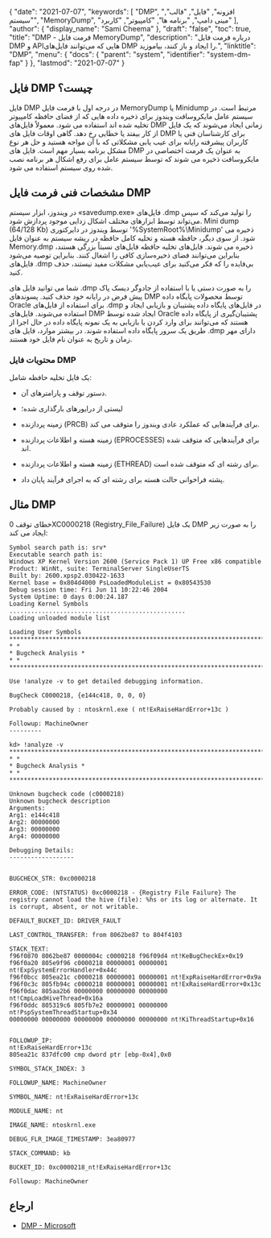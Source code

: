 {
  "date": "2021-07-07",
  "keywords": [
"DMP",
"افزونه",
"فایل",
"قالب",
"سیستم",
"MemoryDump",
"مینی دامپ",
"برنامه ها",
"کامپیوتر",
"کاربرد"
],
  "author": {
    "display_name": "Sami Cheema"
},
  "draft": "false",
  "toc": true,
  "title": "DMP - فرمت فایل MemoryDump",
  "description": "درباره فرمت فایل DMP و APIهایی که می‌توانند فایل‌های DMP را ایجاد و باز کنند، بیاموزید.",
  "linktitle": "DMP",
  "menu": {
    "docs": {
      "parent": "system",
      "identifier": "system-dm-fap"
}
},
  "lastmod": "2021-07-07"
}

## فایل DMP چیست؟ ##

فایل DMP در درجه اول با فرمت فایل MemoryDump یا Minidump مرتبط است. در سیستم عامل مایکروسافت ویندوز برای ذخیره داده هایی که از فضای حافظه کامپیوتر تخلیه شده اند استفاده می شود. معمولاً فایل‌های DMP زمانی ایجاد می‌شوند که یک فایل از کار بیفتد یا خطایی رخ دهد. گاهی اوقات فایل های DMP برای کارشناسان فنی یا کاربران پیشرفته رایانه برای عیب یابی مشکلاتی که با آن مواجه هستید و حل هر نوع مشکل برنامه بسیار مهم است. فایل های DMP به عنوان یک فرمت اختصاصی در مایکروسافت ذخیره می شوند که توسط سیستم عامل برای رفع اشکال هر برنامه نصب شده روی سیستم استفاده می شود.


## مشخصات فنی فرمت فایل DMP

در ویندوز، ابزار سیستم «savedump.exe» فایل‌های .dmp را تولید می‌کند که سپس می‌تواند توسط ابزارهای مختلف اشکال زدایی موجود پردازش شود. Mini dump (64/128 Kb) توسط ویندوز در دایرکتوری '%SystemRoot%\Minidump' ذخیره می شود. از سوی دیگر، حافظه هسته و تخلیه کامل حافظه در ریشه سیستم به عنوان فایل Memory.dmp ذخیره می شوند. فایل‌های تخلیه حافظه فایل‌های نسبتاً بزرگی هستند، بنابراین می‌توانند فضای ذخیره‌سازی کافی را اشغال کنند. بنابراین توصیه می‌شود فایل‌های .dmp بی‌فایده را که فکر می‌کنید برای عیب‌یابی مشکلات مفید نیستند، حذف کنید.

شما می توانید فایل های .dmp را به صورت دستی یا با استفاده از جادوگر دیسک پاک پیش فرض در رایانه خود حذف کنید. پسوندهای DMP توسط محصولات پایگاه داده Oracle برای استفاده از فایل‌های .dmp در فایل‌های پایگاه داده پشتیبان و بازیابی ایجاد و استفاده می‌شوند. فایل‌های DMP ایجاد شده توسط Oracle پشتیبان‌گیری از پایگاه داده هستند که می‌توانند برای وارد کردن یا بازیابی به یک نمونه پایگاه داده در حال اجرا از طریق یک سرور پایگاه داده استفاده شوند. در بیشتر موارد، فایل های .dmp دارای مهر زمان و تاریخ به عنوان نام فایل خود هستند.

### محتویات فایل DMP

یک فایل تخلیه حافظه شامل:

* دستور توقف و پارامترهای آن.

* لیستی از درایورهای بارگذاری شده؛

* زمینه پردازنده (PRCB) برای فرآیندهایی که عملکرد عادی ویندوز را متوقف می کند.

* زمینه هسته و اطلاعات پردازنده (EPROCESSES) برای فرآیندهایی که متوقف شده اند.

* زمینه هسته و اطلاعات پردازنده (ETHREAD) برای رشته ای که متوقف شده است.

* پشته فراخوانی حالت هسته برای رشته ای که به اجرای فرآیند پایان داد.



## مثال DMP

خطای توقف 0XC0000218 (Registry_File_Failure) یک فایل DMP را به صورت زیر ایجاد می کند:

```
Symbol search path is: srv*
Executable search path is:
Windows XP Kernel Version 2600 (Service Pack 1) UP Free x86 compatible
Product: WinNt, suite: TerminalServer SingleUserTS
Built by: 2600.xpsp2.030422-1633
Kernel base = 0x804d4000 PsLoadedModuleList = 0x80543530
Debug session time: Fri Jun 11 10:22:46 2004
System Uptime: 0 days 0:00:24.187
Loading Kernel Symbols
.................................................
Loading unloaded module list

Loading User Symbols
*******************************************************************************
* *
* Bugcheck Analysis *
* *
*******************************************************************************

Use !analyze -v to get detailed debugging information.

BugCheck C0000218, {e144c418, 0, 0, 0}

Probably caused by : ntoskrnl.exe ( nt!ExRaiseHardError+13c )

Followup: MachineOwner
---------

kd> !analyze -v
*******************************************************************************
* *
* Bugcheck Analysis *
* *
*******************************************************************************

Unknown bugcheck code (c0000218)
Unknown bugcheck description
Arguments:
Arg1: e144c418
Arg2: 00000000
Arg3: 00000000
Arg4: 00000000

Debugging Details:
------------------


BUGCHECK_STR: 0xc0000218

ERROR_CODE: (NTSTATUS) 0xc0000218 - {Registry File Failure} The registry cannot load the hive (file): %hs or its log or alternate. It is corrupt, absent, or not writable.

DEFAULT_BUCKET_ID: DRIVER_FAULT

LAST_CONTROL_TRANSFER: from 8062be87 to 804f4103

STACK_TEXT:
f96f0870 8062be87 0000004c c0000218 f96f09d4 nt!KeBugCheckEx+0x19
f96f0a20 805e9f96 c0000218 00000001 00000001 nt!ExpSystemErrorHandler+0x44c
f96f0bcc 805ea21c c0000218 00000001 00000001 nt!ExpRaiseHardError+0x9a
f96f0c3c 805fb94c c0000218 00000001 00000001 nt!ExRaiseHardError+0x13c
f96f0dac 805aa2b6 00000000 00000000 00000000 nt!CmpLoadHiveThread+0x16a
f96f0ddc 805319c6 805fb7e2 00000001 00000000 nt!PspSystemThreadStartup+0x34
00000000 00000000 00000000 00000000 00000000 nt!KiThreadStartup+0x16


FOLLOWUP_IP:
nt!ExRaiseHardError+13c
805ea21c 837dfc00 cmp dword ptr [ebp-0x4],0x0

SYMBOL_STACK_INDEX: 3

FOLLOWUP_NAME: MachineOwner

SYMBOL_NAME: nt!ExRaiseHardError+13c

MODULE_NAME: nt

IMAGE_NAME: ntoskrnl.exe

DEBUG_FLR_IMAGE_TIMESTAMP: 3ea80977

STACK_COMMAND: kb

BUCKET_ID: 0xc0000218_nt!ExRaiseHardError+13c

Followup: MachineOwner

```

## ارجاع ##

* [DMP - Microsoft](https://learn.microsoft.com/en-us/troubleshoot/windows-client/performance/read-small-memory-dump-file)


